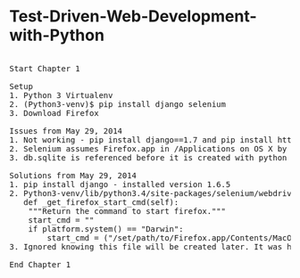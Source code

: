 Test-Driven-Web-Development-with-Python
=======================================
<pre>

Start Chapter 1

Setup
1. Python 3 Virtualenv
2. (Python3-venv)$ pip install django selenium
3. Download Firefox

Issues from May 29, 2014
1. Not working - pip install django==1.7 and pip install https://github.com/django/django/archive/stable/1.7.x.zip
2. Selenium assumes Firefox.app in /Applications on OS X by default
3. db.sqlite is referenced before it is created with python manage.py syncdb 

Solutions from May 29, 2014
1. pip install django - installed version 1.6.5
2. Python3-venv/lib/python3.4/site-packages/selenium/webdriver/firefox/firefox_binary.py
   def _get_firefox_start_cmd(self):
    """Return the command to start firefox."""
    start_cmd = ""
    if platform.system() == "Darwin":
        start_cmd = ("/set/path/to/Firefox.app/Contents/MacOS/firefox-bin")
3. Ignored knowing this file will be created later. It was however, already in my .gitignore - new users to Django might get confused here.

End Chapter 1
</pre>